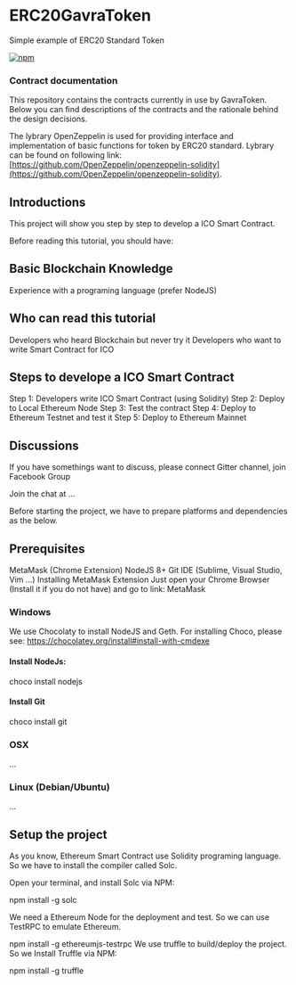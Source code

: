 # ERC20GavraToken
Simple example of ERC20 Standard Token

[![npm](https://img.shields.io/npm/v/uport-identity.svg)](https://www.npmjs.com/package/uport-identity)

### Contract documentation
This repository contains the contracts currently in use by GavraToken. Below you can find descriptions of  the contracts and the rationale behind the design decisions.

The lybrary OpenZeppelin is used for providing interface and implementation of basic functions for token by ERC20 standard. 
Lybrary can be found on following link: [https://github.com/OpenZeppelin/openzeppelin-solidity](https://github.com/OpenZeppelin/openzeppelin-solidity). 

## Introductions
This project will show you step by step to develop a ICO Smart Contract.

Before reading this tutorial, you should have:

## Basic Blockchain Knowledge
Experience with a programing language (prefer NodeJS)

## Who can read this tutorial
Developers who heard Blockchain but never try it
Developers who want to write Smart Contract for ICO

## Steps to develope a ICO Smart Contract
Step 1: Developers write ICO Smart Contract (using Solidity)
Step 2: Deploy to Local Ethereum Node
Step 3: Test the contract
Step 4: Deploy to Ethereum Testnet and test it
Step 5: Deploy to Ethereum Mainnet

## Discussions
If you have somethings want to discuss, please connect Gitter channel, join Facebook Group

Join the chat at ...

Before starting the project, we have to prepare platforms and dependencies as the below.

## Prerequisites
MetaMask (Chrome Extension)
NodeJS 8+
Git
IDE (Sublime, Visual Studio, Vim ...)
Installing MetaMask Extension
Just open your Chrome Browser (Install it if you do not have) and go to link: MetaMask

### Windows
We use Chocolaty to install NodeJS and Geth. For installing Choco, please see: https://chocolatey.org/install#install-with-cmdexe

#### Install NodeJs:

choco install nodejs

#### Install Git

choco install git

### OSX
...

### Linux (Debian/Ubuntu)
...


## Setup the project
As you know, Ethereum Smart Contract use Solidity programing language. So we have to install the compiler called Solc.

Open your terminal, and install Solc via NPM:

npm install -g solc

We need a Ethereum Node for the deployment and test. So we can use TestRPC to emulate Ethereum.

npm install -g ethereumjs-testrpc
We use truffle to build/deploy the project. So we Install Truffle via NPM:

npm install -g truffle



